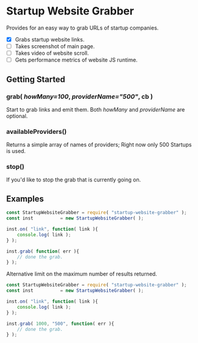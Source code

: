 # Startup Website Grabber

Provides for an easy way to grab URLs of startup companies. 

 - [x] Grabs startup website links.
 - [ ] Takes screenshot of main page.
 - [ ] Takes video of website scroll.
 - [ ] Gets performance metrics of website JS runtime.

## Getting Started

### grab( *howMany=100*, *providerName="500"*, cb )
Start to grab links and emit them. Both *howMany* and *providerName* are optional.

### availableProviders()
Returns a simple array of names of providers; Right now only 500 Startups is used.


### stop()
If you'd like to stop the grab that is currently going on.

## Examples
```js
const StartupWebsiteGrabber	= require( "startup-website-grabber" );
const inst			= new StartupWebsiteGrabber( );

inst.on( "link", function( link ){
	console.log( link );
} );

inst.grab( function( err ){
	// done the grab.
} );
```

Alternative limit on the maximum number of results returned.
```js
const StartupWebsiteGrabber	= require( "startup-website-grabber" );
const inst			= new StartupWebsiteGrabber( );

inst.on( "link", function( link ){
	console.log( link );
} );

inst.grab( 1000, "500", function( err ){
	// done the grab.
} );
```
